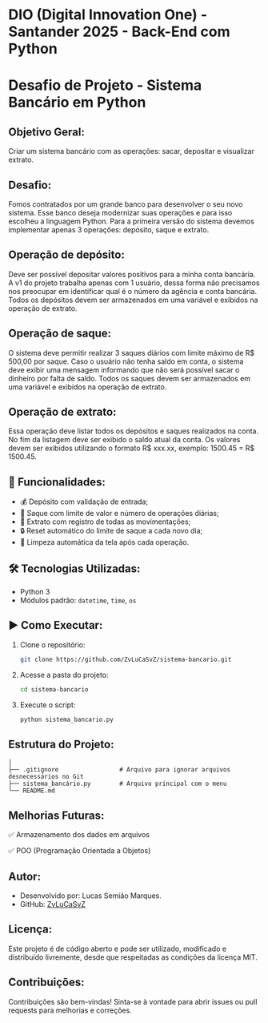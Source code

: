 # DIO (Digital Innovation One) - Santander 2025 - Back-End com Python

# Desafio de Projeto - Sistema Bancário em Python

## Objetivo Geral:

Criar um sistema bancário com as operações: sacar, depositar e visualizar extrato.

## Desafio:

Fomos contratados por um grande banco para desenvolver o seu novo sistema. Esse banco deseja modernizar suas operações e para isso escolheu a linguagem Python. Para a primeira versão do sistema devemos implementar apenas 3 operações: depósito, saque e extrato.

## Operação de depósito:

Deve ser possível depositar valores positivos para a minha conta bancária. A v1 do projeto trabalha apenas com 1 usuário, dessa forma não precisamos nos preocupar em identificar qual é o número da agência e conta bancária. Todos os depósitos devem ser armazenados em uma variável e exibidos na operação de extrato.

## Operação de saque:

O sistema deve permitir realizar 3 saques diários com limite máximo de R$ 500,00 por saque. Caso o usuário não tenha saldo em conta, o sistema deve exibir uma mensagem informando que não será possível sacar o dinheiro por falta de saldo. Todos os saques devem ser armazenados em uma variável e exibidos na operação de extrato.

## Operação de extrato:

Essa operação deve listar todos os depósitos e saques realizados na conta. No fim da listagem deve ser exibido o saldo atual da conta.
Os valores devem ser exibidos utilizando o formato R$ xxx.xx, exemplo:
1500.45 = R$ 1500.45.

## 📌 Funcionalidades:

- 💰 Depósito com validação de entrada;
- 🏦 Saque com limite de valor e número de operações diárias;
- 📄 Extrato com registro de todas as movimentações;
- 🔒 Reset automático do limite de saque a cada novo dia;
- 🧼 Limpeza automática da tela após cada operação.

## 🛠️ Tecnologias Utilizadas:

- Python 3
- Módulos padrão: `datetime`, `time`, `os`

## ▶️ Como Executar:

1. Clone o repositório:
   ```bash
   git clone https://github.com/ZvLuCaSvZ/sistema-bancario.git
   ```
2. Acesse a pasta do projeto:
   ```bash
   cd sistema-bancario
   ```
3. Execute o script:
   ```bash
   python sistema_bancario.py
   ```

## Estrutura do Projeto:

```sistema-bancario/
│
├── .gitignore                 # Arquivo para ignorar arquivos desnecessários no Git
├── sistema_bancário.py        # Arquivo principal com o menu
└── README.md
```

## Melhorias Futuras:

✅ Armazenamento dos dados em arquivos

✅ POO (Programação Orientada a Objetos)

## Autor:

- Desenvolvido por: Lucas Semião Marques.
- GitHub: [ZvLuCaSvZ](https://github.com/ZvLuCaSvZ)

## Licença:

Este projeto é de código aberto e pode ser utilizado, modificado e distribuído livremente, desde que respeitadas as condições da licença MIT.

## Contribuições:

Contribuições são bem-vindas! Sinta-se à vontade para abrir issues ou pull requests para melhorias e correções.
